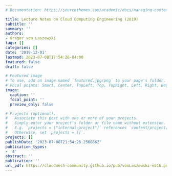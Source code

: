 ```yaml
---
# Documentation: https://sourcethemes.com/academic/docs/managing-content/

title: Lecture Notes on Cloud Computing Engineering (2019)
subtitle: ''
summary: ''
authors:
- Gregor von Laszewski
tags: []
categories: []
date: '2019-12-01'
lastmod: 2023-07-08T17:54:26-04:00
featured: false
draft: false

# Featured image
# To use, add an image named `featured.jpg/png` to your page's folder.
# Focal points: Smart, Center, TopLeft, Top, TopRight, Left, Right, BottomLeft, Bottom, BottomRight.
image:
  caption: ''
  focal_point: ''
  preview_only: false

# Projects (optional).
#   Associate this post with one or more of your projects.
#   Simply enter your project's folder or file name without extension.
#   E.g. `projects = ["internal-project"]` references `content/project/deep-learning/index.md`.
#   Otherwise, set `projects = []`.
projects: []
publishDate: '2023-07-08T21:54:26.256866Z'
publication_types:
- '4'
abstract: ''
publication: ''
url_pdf: https://cloudmesh-community.github.io/pub/vonLaszewski-e516.pdf
---
```

